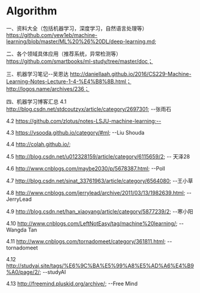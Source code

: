 # Algorithm 
一、资料大全（包括机器学习，深度学习，自然语言处理等）
https://github.com/yew1eb/machine-learning/blob/master/ML%20%26%20DL/deep-learning.md;

二、各个领域具体应用（推荐系统，异常检测等）
https://github.com/smartbooks/ml-study/tree/master/doc；

三、机器学习笔记--吴恩达
http://daniellaah.github.io/2016/CS229-Machine-Learning-Notes-Lecture-1-4-%E4%B8%8B.html；
http://logos.name/archives/236；

四、机器学习博客汇总
4.1 http://blog.csdn.net/stdcoutzyx/article/category/2697301; --张雨石

4.2 https://github.com/zlotus/notes-LSJU-machine-learning;--

4.3 https://vsooda.github.io/category/#ml; --Liu Shouda

4.4 http://colah.github.io/;  

4.5 http://blog.csdn.net/u012328159/article/category/6115659/2; -- 天泽28

4.6 http://www.cnblogs.com/maybe2030/p/5678387.html; --Poll 

4.7 http://blog.csdn.net/sinat_33761963/article/category/6564080; --王小草

4.8 http://www.cnblogs.com/jerrylead/archive/2011/03/13/1982639.html; --JerryLead

4.9 http://blog.csdn.net/han_xiaoyang/article/category/5877239/2; --寒小阳

4.10 http://www.cnblogs.com/LeftNotEasy/tag/machine%20learning/; --Wangda Tan

4.11 http://www.cnblogs.com/tornadomeet/category/361811.html; --tornadomeet 

4.12 http://studyai.site/tags/%E6%9C%BA%E5%99%A8%E5%AD%A6%E4%B9%A0/page/2/; --studyAI

4.13 http://freemind.pluskid.org/archive/; --Free Mind 

